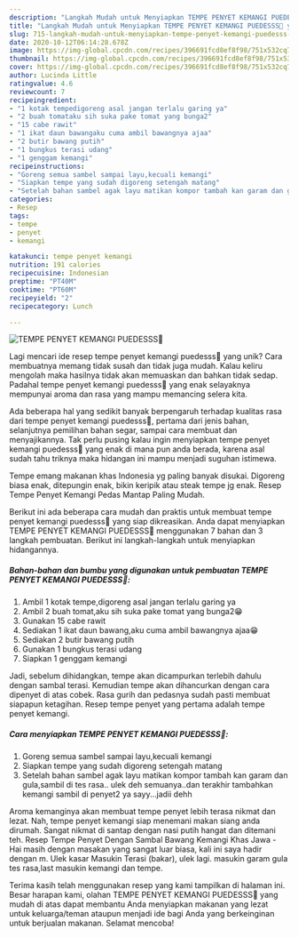 ```yaml
---
description: "Langkah Mudah untuk Menyiapkan TEMPE PENYET KEMANGI PUEDESSS🤯 yang Enak"
title: "Langkah Mudah untuk Menyiapkan TEMPE PENYET KEMANGI PUEDESSS🤯 yang Enak"
slug: 715-langkah-mudah-untuk-menyiapkan-tempe-penyet-kemangi-puedesss-yang-enak
date: 2020-10-12T06:14:28.678Z
image: https://img-global.cpcdn.com/recipes/396691fcd8ef8f98/751x532cq70/tempe-penyet-kemangi-puedesss🤯-foto-resep-utama.jpg
thumbnail: https://img-global.cpcdn.com/recipes/396691fcd8ef8f98/751x532cq70/tempe-penyet-kemangi-puedesss🤯-foto-resep-utama.jpg
cover: https://img-global.cpcdn.com/recipes/396691fcd8ef8f98/751x532cq70/tempe-penyet-kemangi-puedesss🤯-foto-resep-utama.jpg
author: Lucinda Little
ratingvalue: 4.6
reviewcount: 7
recipeingredient:
- "1 kotak tempedigoreng asal jangan terlalu garing ya"
- "2 buah tomataku sih suka pake tomat yang bunga2"
- "15 cabe rawit"
- "1 ikat daun bawangaku cuma ambil bawangnya ajaa"
- "2 butir bawang putih"
- "1 bungkus terasi udang"
- "1 genggam kemangi"
recipeinstructions:
- "Goreng semua sambel sampai layu,kecuali kemangi"
- "Siapkan tempe yang sudah digoreng setengah matang"
- "Setelah bahan sambel agak layu matikan kompor tambah kan garam dan gula,sambil di tes rasa.. ulek deh semuanya..dan terakhir tambahkan kemangi sambil di penyet2 ya sayy...jadii dehh"
categories:
- Resep
tags:
- tempe
- penyet
- kemangi

katakunci: tempe penyet kemangi 
nutrition: 191 calories
recipecuisine: Indonesian
preptime: "PT40M"
cooktime: "PT60M"
recipeyield: "2"
recipecategory: Lunch

---
```



![TEMPE PENYET KEMANGI PUEDESSS🤯](https://img-global.cpcdn.com/recipes/396691fcd8ef8f98/751x532cq70/tempe-penyet-kemangi-puedesss🤯-foto-resep-utama.jpg)

Lagi mencari ide resep tempe penyet kemangi puedesss🤯 yang unik? Cara membuatnya memang tidak susah dan tidak juga mudah. Kalau keliru mengolah maka hasilnya tidak akan memuaskan dan bahkan tidak sedap. Padahal tempe penyet kemangi puedesss🤯 yang enak selayaknya mempunyai aroma dan rasa yang mampu memancing selera kita.

Ada beberapa hal yang sedikit banyak berpengaruh terhadap kualitas rasa dari tempe penyet kemangi puedesss🤯, pertama dari jenis bahan, selanjutnya pemilihan bahan segar, sampai cara membuat dan menyajikannya. Tak perlu pusing kalau ingin menyiapkan tempe penyet kemangi puedesss🤯 yang enak di mana pun anda berada, karena asal sudah tahu triknya maka hidangan ini mampu menjadi suguhan istimewa.

Tempe emang makanan khas Indonesia yg paling banyak disukai. Digoreng biasa enak, ditepungin enak, bikin keripik atau steak tempe jg enak. Resep Tempe Penyet Kemangi Pedas Mantap Paling Mudah.


Berikut ini ada beberapa cara mudah dan praktis untuk membuat tempe penyet kemangi puedesss🤯 yang siap dikreasikan. Anda dapat menyiapkan TEMPE PENYET KEMANGI PUEDESSS🤯 menggunakan 7 bahan dan 3 langkah pembuatan. Berikut ini langkah-langkah untuk menyiapkan hidangannya.

<!--inarticleads1-->

##### Bahan-bahan dan bumbu yang digunakan untuk pembuatan TEMPE PENYET KEMANGI PUEDESSS🤯:

1. Ambil 1 kotak tempe,digoreng asal jangan terlalu garing ya
1. Ambil 2 buah tomat,aku sih suka pake tomat yang bunga2😁
1. Gunakan 15 cabe rawit
1. Sediakan 1 ikat daun bawang,aku cuma ambil bawangnya ajaa😁
1. Sediakan 2 butir bawang putih
1. Gunakan 1 bungkus terasi udang
1. Siapkan 1 genggam kemangi


Jadi, sebelum dihidangkan, tempe akan dicampurkan terlebih dahulu dengan sambal terasi. Kemudian tempe akan dihancurkan dengan cara dipenyet di atas cobek. Rasa gurih dan pedasnya sudah pasti membuat siapapun ketagihan. Resep tempe penyet yang pertama adalah tempe penyet kemangi. 

<!--inarticleads2-->

##### Cara menyiapkan TEMPE PENYET KEMANGI PUEDESSS🤯:

1. Goreng semua sambel sampai layu,kecuali kemangi
1. Siapkan tempe yang sudah digoreng setengah matang
1. Setelah bahan sambel agak layu matikan kompor tambah kan garam dan gula,sambil di tes rasa.. ulek deh semuanya..dan terakhir tambahkan kemangi sambil di penyet2 ya sayy...jadii dehh


Aroma kemanginya akan membuat tempe penyet lebih terasa nikmat dan lezat. Nah, tempe penyet kemangi siap menemani makan siang anda dirumah. Sangat nikmat di santap dengan nasi putih hangat dan ditemani teh. Resep Tempe Penyet Dengan Sambal Bawang Kemangi Khas Jawa - Hai masih dengan masakan yang sangat luar biasa, kali ini saya hadir dengan m. Ulek kasar ⁣ Masukin Terasi (bakar), ulek lagi. masukin garam gula tes rasa,last masukin kemangi dan tempe. 

Terima kasih telah menggunakan resep yang kami tampilkan di halaman ini. Besar harapan kami, olahan TEMPE PENYET KEMANGI PUEDESSS🤯 yang mudah di atas dapat membantu Anda menyiapkan makanan yang lezat untuk keluarga/teman ataupun menjadi ide bagi Anda yang berkeinginan untuk berjualan makanan. Selamat mencoba!
